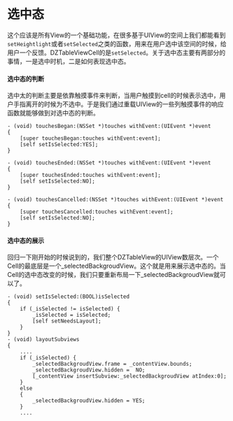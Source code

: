 # 选中态

这个应该是所有View的一个基础功能，在很多基于UIView的空间上我们都能看到```setHeightlight```或者```setSelected```之类的函数，用来在用户选中该空间的时候，给用户一个反馈。DZTableViewCell的是```setSelected```。关于选中态主要有两部分的事情，一是选中时机，二是如何表现选中态。

#### 选中态的判断

选中太的判断主要是依靠触摸事件来判断，当用户触摸到cell的时候表示选中，用户手指离开的时候为不选中。于是我们通过重载UIView的一些列触摸事件的响应函数就能够做到对选中态的判断。

```
- (void) touchesBegan:(NSSet *)touches withEvent:(UIEvent *)event
{
    [super touchesBegan:touches withEvent:event];
    [self setIsSelected:YES];
}

- (void) touchesEnded:(NSSet *)touches withEvent:(UIEvent *)event
{
    [super touchesEnded:touches withEvent:event];
    [self setIsSelected:NO];
}

- (void) touchesCancelled:(NSSet *)touches withEvent:(UIEvent *)event
{
    [super touchesCancelled:touches withEvent:event];
    [self setIsSelected:NO];
}
```

#### 选中态的展示
回归一下刚开始的时候说到的，我们整个DZTableView的UIView数层次。一个Cell的最底层是一个_selectedBackgroudView。这个就是用来展示选中态的。当Cell的选中态改变的时候，我们只要重新布局一下_selectedBackgroudView就可以了。

```
- (void) setIsSelected:(BOOL)isSelected
{
    if (_isSelected != isSelected) {
        _isSelected = isSelected;
        [self setNeedsLayout];
    }
}
- (void) layoutSubviews
{
    ....
    if (_isSelected) {
        _selectedBackgroudView.frame = _contentView.bounds;
        _selectedBackgroudView.hidden =  NO;
        [_contentView insertSubview:_selectedBackgroudView atIndex:0];
    }
    else
    {
        _selectedBackgroudView.hidden = YES;
    }
    ....
```
